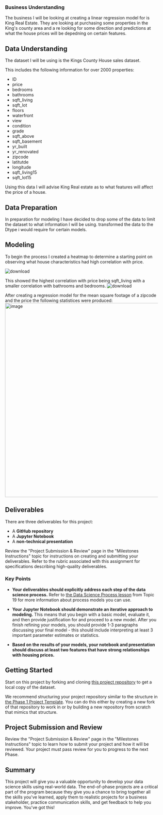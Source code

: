 ### Business Understanding

The business I will be looking at creating a linear regression model for is King Real Estate. They are looking at purchasing some properties in the King's county area and a re looking for some direction and predictions at what the house prices will be depedning on certain features.

## Data Understanding

The dataset I will be using is the Kings County House sales dataset. 

This includes the following information for over 2000 properties:
 - ID
 - price
 - bedrooms
 - bathrooms
 - sqft_living
 - sqft_lot
 - floors
 - waterfront
 - view
 - condition
 - grade
 - sqft_above
 - sqft_basement
 - yr_built
 - yr_renovated
 - zipcode
 - latitutde
 - longitude
 - sqft_living15
 - sqft_lot15

Using this data I will advise King Real estate as to what features will affect the price of a house.

## Data Preparation
In preparation for modeling I have decided to drop some of the data to limit the dataset to what information I will be using. transformed the data to the Dtype i would require for certain models.

## Modeling

To begin the process I created a heatmap to determine a starting point on observing what house characteristics had high correlation with price.

![download](https://github.com/nysmitch/dsc-phase-2-project/assets/147038854/fcd930a6-a5a2-4b83-9be0-d23c30079273)

This showed the highest correlation with price being sqft_living with a smaller correlation with bathrooms and bedrooms.
![download](https://github.com/nysmitch/dsc-phase-2-project/assets/147038854/c4f6069d-e19f-4454-82ea-2f1410ae1c53)

After creating a regression model for the mean square footage of a zipcode and the price the following statistices were produced:
<img width="638" alt="image" src="https://github.com/nysmitch/dsc-phase-2-project/assets/147038854/0f0d5aed-c45c-4f39-8d7e-2b2d4ea5a0d3">



## Deliverables

There are three deliverables for this project:

* A **GitHub repository**
* A **Jupyter Notebook**
* A **non-technical presentation**

Review the "Project Submission & Review" page in the "Milestones Instructions" topic for instructions on creating and submitting your deliverables. Refer to the rubric associated with this assignment for specifications describing high-quality deliverables.

### Key Points

* **Your deliverables should explicitly address each step of the data science process.** Refer to [the Data Science Process lesson](https://github.com/learn-co-curriculum/dsc-data-science-processes) from Topic 19 for more information about process models you can use.

* **Your Jupyter Notebook should demonstrate an iterative approach to modeling.** This means that you begin with a basic model, evaluate it, and then provide justification for and proceed to a new model. After you finish refining your models, you should provide 1-3 paragraphs discussing your final model - this should include interpreting at least 3 important parameter estimates or statistics.

* **Based on the results of your models, your notebook and presentation should discuss at least two features that have strong relationships with housing prices.**

## Getting Started

Start on this project by forking and cloning [this project repository](https://github.com/learn-co-curriculum/dsc-phase-2-project) to get a local copy of the dataset.

We recommend structuring your project repository similar to the structure in [the Phase 1 Project Template](https://github.com/learn-co-curriculum/dsc-project-template). You can do this either by creating a new fork of that repository to work in or by building a new repository from scratch that mimics that structure.

## Project Submission and Review

Review the "Project Submission & Review" page in the "Milestones Instructions" topic to learn how to submit your project and how it will be reviewed. Your project must pass review for you to progress to the next Phase.

## Summary

This project will give you a valuable opportunity to develop your data science skills using real-world data. The end-of-phase projects are a critical part of the program because they give you a chance to bring together all the skills you've learned, apply them to realistic projects for a business stakeholder, practice communication skills, and get feedback to help you improve. You've got this!
